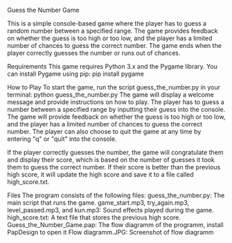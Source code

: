 Guess the Number Game

This is a simple console-based game where the player has to guess a random number between a specified range. 
The game provides feedback on whether the guess is too high or too low, and the player has a limited number of chances to guess the correct number. 
The game ends when the player correctly guesses the number or runs out of chances.

Requirements
This game requires Python 3.x and the Pygame library. You can install Pygame using pip:
pip install pygame

How to Play
To start the game, run the script guess_the_number.py in your terminal:
python guess_the_number.py
The game will display a welcome message and provide instructions on how to play. 
The player has to guess a number between a specified range by inputting their guess into the console. 
The game will provide feedback on whether the guess is too high or too low, and the player has a limited number of chances to guess the correct number. 
The player can also choose to quit the game at any time by entering "q" or "quit" into the console.

If the player correctly guesses the number, the game will congratulate them and display their score, 
which is based on the number of guesses it took them to guess the correct number. 
If their score is better than the previous high score, it will update the high score and save it to a file called high_score.txt.

Files
The program consists of the following files:
guess_the_number.py: The main script that runs the game.
game_start.mp3, try_again.mp3, level_passed.mp3, and kun.mp3: Sound effects played during the game.
high_score.txt: A text file that stores the previous high score.
Guess_the_Number_Game.pap: The flow diagramm of the programm, install PapDesign to open it
Flow diagramm.JPG: Screenshot of flow diagramm
